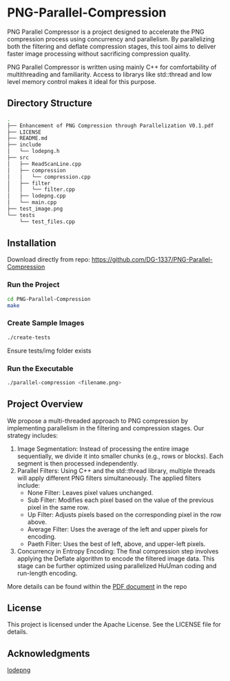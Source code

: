 # PNG-Parallel-Compression

PNG Parallel Compressor is a project designed to accelerate the PNG compression process using concurrency and parallelism. By parallelizing both the filtering and deflate compression stages, this tool aims to deliver faster image processing without sacrificing compression quality.

PNG Parallel Compressor is written using mainly C++ for comfortability of multithreading and familiarity. Access to librarys like std::thread and low level memory control makes it ideal for this purpose.

## Directory Structure
```bash
.
├── Enhancement of PNG Compression through Parallelization V0.1.pdf
├── LICENSE
├── README.md
├── include
│   └── lodepng.h
├── src
│   ├── ReadScanLine.cpp
│   ├── compression
│   │   └── compression.cpp
│   ├── filter
│   │   └── filter.cpp
│   ├── lodepng.cpp
│   └── main.cpp
├── test_image.png
└── tests
    └── test_files.cpp
```

## Installation
Download directly from repo: https://github.com/DG-1337/PNG-Parallel-Compression
    
### Run the Project
```bash
cd PNG-Parallel-Compression
make
```

### Create Sample Images 
```bash
./create-tests
```
Ensure tests/img folder exists 

### Run the Executable
```bash
./parallel-compression <filename.png>
```

## Project Overview

We propose a multi-threaded approach to PNG compression by implementing parallelism in
the filtering and compression stages. Our strategy includes:
1. Image Segmentation: Instead of processing the entire image sequentially, we divide it into
smaller chunks (e.g., rows or blocks). Each segment is then processed independently.
2. Parallel Filters: Using C++ and the std::thread library, multiple threads will apply different
PNG filters simultaneously. The applied filters include:
    * None Filter: Leaves pixel values unchanged.
    * Sub Filter: Modifies each pixel based on the value of the previous pixel in the same
      row.
    * Up Filter: Adjusts pixels based on the corresponding pixel in the row above.
    * Average Filter: Uses the average of the left and upper pixels for encoding.
    * Paeth Filter: Uses the best of left, above, and upper-left pixels.
3. Concurrency in Entropy Encoding: The final compression step involves applying the
Deflate algorithm to encode the filtered image data. This stage can be further optimized
using parallelized HuƯman coding and run-length encoding.

More details can be found within the [PDF document](https://github.com/DG-1337/PNG-Parallel-Compression/blob/main/Enhancement%20of%20PNG%20Compression%20through%20Parallelization%20V0.1.pdf) in the repo

## License
This project is licensed under the Apache License. See the LICENSE file for details.
 
## Acknowledgments
[lodepng](https://github.com/lvandeve/lodepng)
